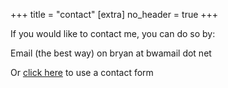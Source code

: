 +++
title = "contact"
[extra]
no_header = true
+++

If you would like to contact me, you can do so by:

Email (the best way) on bryan at bwamail dot net

Or [click here](https://forms.gle/HCY9oqumw8n9QqRb6) to use a contact form